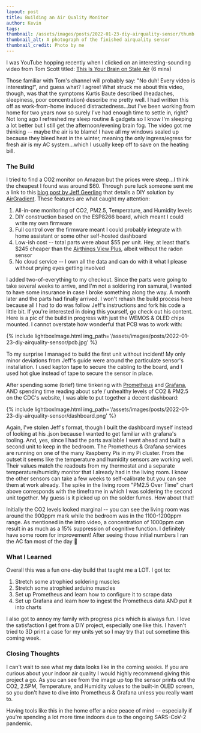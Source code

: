 ```yaml
---
layout: post
title: Building an Air Quality Monitor
author: Kevin
tags: 
thumbnail: /assets/images/posts/2022-01-23-diy-airquality-sensor/thumb.jpg
thumbnail_alt: A photograph of the finished airquality sensor
thumbnail_credit: Photo by me
---
```


I was YouTube hopping recently when I clicked on an interesting-sounding video from Tom Scott titled: [This Is Your Brain on Stale Air][stale-air] (6 mins)  
  
Those familiar with Tom's channel will probably say: "No duh! Every video is interesting!", and guess what? I agree!  What struck me about this video, though, was that the symptoms Kurtis Baute described (headaches, sleepiness, poor concentration) describe me pretty well.  I had written this off as work-from-home induced distractedness...but I've been working from home for two years now so surely I've had enough time to settle in, right?  Not long ago I refreshed my sleep routine & gadgets so I know I'm sleeping a lot better but I still get the afternoon/evening brain fog.  The video got me thinking -- maybe the air is to blame!  I have all my windows sealed up because they bleed heat in the winter, meaning the only ingress/egress for fresh air is my AC system...which I usually keep off to save on the heating bill.  
  
### The Build
I tried to find a CO2 monitor on Amazon but the prices were steep...I think the cheapest I found was around $60.  Through pure luck someone sent me a link to this [blog post by Jeff Geerling][geerblog] that details a DIY solution by [AirGradient][agradient].  These features are what caught my attention:  
  
1. All-in-one monitoring of CO2, PM2.5, Temperature, and Humidity levels
1. DIY construction based on the ESP8266 board, which meant I could write my own firmware
1. Full control over the firmware meant I could probably integrate with home assistant or some other self-hosted dashboard
1. Low-ish cost -- total parts were about $55 per unit.  Hey, at least that's $245 cheaper than the [Airthings View Plus][athings], albeit without the radon sensor
1. No cloud service -- I own all the data and can do with it what I please without prying eyes getting involved
  
I added two-of-everything to my checkout.  Since the parts were going to take several weeks to arrive, and I'm not a soldering iron samurai, I wanted to have some insurance in case I broke something along the way.  A month later and the parts had finally arrived.  I won't rehash the build process here because all I had to do was follow Jeff's instructions and fork his code a little bit.  If you're interested in doing this yourself, go check out his content.  Here is a pic of the build in progress with just the WEMOS & OLED chips mounted.  I cannot overstate how wonderful that PCB was to work with:

{% include lightboxImage.html
  img_path='/assets/images/posts/2022-01-23-diy-airquality-sensor/pcb.jpg'
%}
  
To my surprise I managed to build the first unit without incident!  My only minor deviations from Jeff's guide were around the particulate sensor's installation.  I used kapton tape to secure the cabling to the board, and I used hot glue instead of tape to secure the sensor in place.  
  
After spending some (brief) time tinkering with [Prometheus][prom] and [Grafana][graf], AND spending time reading about safe / unhealthy levels of CO2 & PM2.5 on the CDC's website, I was able to put together a decent dashboard:  
  
{% include lightboxImage.html
  img_path='/assets/images/posts/2022-01-23-diy-airquality-sensor/dashboard.png'
%}
  
Again, I've stolen Jeff's format, though I built the dashboard myself instead of looking at his .json because I wanted to get familiar with grafana's tooling.  And, yes, since I had the parts available I went ahead and built a second unit to keep in the bedroom.  The Prometheus & Grafana services are running on one of the many Raspberry Pis in my Pi cluster.  From the outset it seems like the temperature and humidity sensors are working well.  Their values match the readouts from my thermostat and a separate temperature/humidity monitor that I already had in the living room.  I know the other sensors can take a few weeks to self-calibrate but you can see them at work already.  The spike in the living room "PM2.5 Over Time" chart above corresponds with the timeframe in which I was soldering the second unit together.  My guess is it picked up on the solder fumes.  How about that!  
  
Initially the CO2 levels looked marginal -- you can see the living room was around the 900ppm mark while the bedroom was in the 1100-1200ppm range.  As mentioned in the intro video, a concentration of 1000ppm can result in as much as a 15% suppression of cognitive function.  I definitely have some room for improvement!  After seeing those initial numbers I ran the AC fan most of the day 😬️
  
### What I Learned  
  
Overall this was a fun one-day build that taught me a LOT.  I got to:  
  
1. Stretch some atrophied soldering muscles
1. Stretch some atrophied arduino muscles
1. Set up Prometheus and learn how to configure it to scrape data
1. Set up Grafana and learn how to ingest the Prometheus data AND put it into charts
  
I also got to annoy my family with progress pics which is always fun.  I love the satisfaction I get from a DIY project, especially one like this.  I haven't tried to 3D print a case for my units yet so I may try that out sometime this coming week.  
  
### Closing Thoughts  
  
I can't wait to see what my data looks like in the coming weeks.  If you are curious about your indoor air quality I would highly recommend giving this project a go.  As you can see from the image up top the sensor prints out the CO2, 2.5PM, Temperature, and Humidity values to the built-in OLED screen, so you don't have to dive into Prometheus & Grafana unless you really want to.  
  
Having tools like this in the home offer a nice peace of mind -- especially if you're spending a lot more time indoors due to the ongoing SARS-CoV-2 pandemic.  
  
[stale-air]:https://youtu.be/1Nh_vxpycEA
[geerblog]:https://www.jeffgeerling.com/blog/2021/airgradient-diy-air-quality-monitor-co2-pm25
[agradient]:https://www.airgradient.com/
[athings]:https://www.airthings.com/view-plus
[prom]:https://prometheus.io/docs/introduction/overview
[graf]:https://grafana.com/
